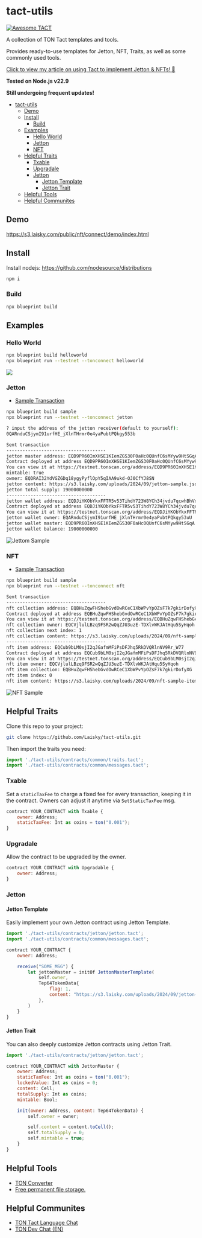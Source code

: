 # tact-utils

[![Awesome TACT](https://awesome.re/badge.svg)](https://github.com/tact-lang/awesome-tact)

A collection of TON Tact templates and tools.

Provides ready-to-use templates for Jetton, NFT, Traits, as well as some commonly used tools.

[Click to view my article on using Tact to implement Jetton & NFTs! 🌟](https://blog.laisky.com/p/ton-tact/)

**Tested on Node.js v22.9**

**Still undergoing frequent updates!**

- [tact-utils](#tact-utils)
  - [Demo](#demo)
  - [Install](#install)
    - [Build](#build)
  - [Examples](#examples)
    - [Hello World](#hello-world)
    - [Jetton](#jetton)
    - [NFT](#nft)
  - [Helpful Traits](#helpful-traits)
    - [Txable](#txable)
    - [Upgradale](#upgradale)
    - [Jetton](#jetton-1)
      - [Jetton Template](#jetton-template)
      - [Jetton Trait](#jetton-trait)
  - [Helpful Tools](#helpful-tools)
  - [Helpful Communites](#helpful-communites)

## Demo

<https://s3.laisky.com/public/nft/connect/demo/index.html>

## Install

Install nodejs: <https://github.com/nodesource/distributions>

```sh
npm i
```

### Build

```sh
npx blueprint build
```

## Examples

### Hello World

```sh
npx blueprint build helloworld
npx blueprint run --testnet --tonconnect helloworld
```

![](https://s3.laisky.com/uploads/2024/09/IMG_4203.jpeg)

### Jetton

-   [Sample Transaction](https://testnet.tonviewer.com/transaction/5fd248e34b3cb728aff786e990ac45324a2f070d89d9356fdac47fa61444813a)

```sh
npx blueprint build sample
npx blueprint run --testnet --tonconnect jetton

? input the address of the jetton receiver(default to yourself):
0QARnduCSjymI91urfHE_jXlnTHrmr0e4yaPubtPQkgy553b

Sent transaction
-------------------------------------
jetton master address: EQD9PR60ImXHSE1KIemZGS30F0aHc0QUnfC6sMYyw9HtSGqA
Contract deployed at address EQD9PR60ImXHSE1KIemZGS30F0aHc0QUnfC6sMYyw9HtSGqA
You can view it at https://testnet.tonscan.org/address/EQD9PR60ImXHSE1KIemZGS30F0aHc0QUnfC6sMYyw9HtSGqA
mintable: true
owner: EQDRAI32YdVGZGDq18ygyPyflOpY5qIAA9ukd-OJ0CfYJ8SN
jetton content: https://s3.laisky.com/uploads/2024/09/jetton-sample.json
jetton total supply: 19000000000
-------------------------------------
jetton wallet address: EQDJiYKObYkxFFTR5v53TihdY723W8YCh34jvdu7qcwhBhVx
Contract deployed at address EQDJiYKObYkxFFTR5v53TihdY723W8YCh34jvdu7qcwhBhVx
You can view it at https://testnet.tonscan.org/address/EQDJiYKObYkxFFTR5v53TihdY723W8YCh34jvdu7qcwhBhVx
jetton wallet owner: EQARnduCSjymI91urfHE_jXlnTHrmr0e4yaPubtPQkgy53uU
jetton wallet master: EQD9PR60ImXHSE1KIemZGS30F0aHc0QUnfC6sMYyw9HtSGqA
jetton wallet balance: 19000000000
```

![Jettom Sample](https://s3.laisky.com/uploads/2024/09/jetton-sample-shot.png)

### NFT

-   [Sample Transaction](https://testnet.tonviewer.com/transaction/aef4b07e37d012e9b8051c1c4f2bcb263194b72d7f874218271595824b62a0bd)

```sh
npx blueprint build sample
npx blueprint run --testnet --tonconnect nft

Sent transaction
-------------------------------------
nft collection address: EQBHuZqwFHShebGvdOwRCeC1XbWPvYpOZsF7k7gkirDofyXG
Contract deployed at address EQBHuZqwFHShebGvdOwRCeC1XbWPvYpOZsF7k7gkirDofyXG
You can view it at https://testnet.tonscan.org/address/EQBHuZqwFHShebGvdOwRCeC1XbWPvYpOZsF7k7gkirDofyXG
nft collection owner: EQCVjlulLBzq9FSR2wQqZJU3uzE-TDXlvWKJAtHqu5SyHqoh
nft collection next index: 1
nft collection content: https://s3.laisky.com/uploads/2024/09/nft-sample-collection.json
-------------------------------------
nft item address: EQCub9bLM0sjI2qJGafmMFiPsDFJhq5RkDVQRlnNV9Rr_W77
Contract deployed at address EQCub9bLM0sjI2qJGafmMFiPsDFJhq5RkDVQRlnNV9Rr_W77
You can view it at https://testnet.tonscan.org/address/EQCub9bLM0sjI2qJGafmMFiPsDFJhq5RkDVQRlnNV9Rr_W77
nft item owner: EQCVjlulLBzq9FSR2wQqZJU3uzE-TDXlvWKJAtHqu5SyHqoh
nft item collection: EQBHuZqwFHShebGvdOwRCeC1XbWPvYpOZsF7k7gkirDofyXG
nft item index: 0
nft item content: https://s3.laisky.com/uploads/2024/09/nft-sample-item-0.json
```

![NFT Sample](https://s3.laisky.com/uploads/2024/09/nft-sample-shot.png)

## Helpful Traits

Clone this repo to your project:

```sh
git clone https://github.com/Laisky/tact-utils.git
```

Then import the traits you need:

```js
import './tact-utils/contracts/common/traits.tact';
import './tact-utils/contracts/common/messages.tact';
```

### Txable

Set a `staticTaxFee` to charge a fixed fee for every transaction, keeping it in the contract. Owners can adjust it anytime via `SetStaticTaxFee` msg.

```js
contract YOUR_CONTRACT with Txable {
    owner: Address;
    staticTaxFee: Int as coins = ton("0.001");
}
```

### Upgradale

Allow the contract to be upgraded by the owner.

```js
contract YOUR_CONTRACT with Upgradable {
    owner: Address;
}
```

### Jetton

#### Jetton Template

Easily implement your own Jetton contract using Jetton Template.

```js
import './tact-utils/contracts/jetton/jetton.tact';
import './tact-utils/contracts/common/messages.tact';

contract YOUR_CONTRACT {
    owner: Address;

    receive("SOME_MSG") {
        let jettonMaster = initOf JettonMasterTemplate(
            self.owner,
            Tep64TokenData{
                flag: 1,
                content: "https://s3.laisky.com/uploads/2024/09/jetton-sample.json",
            },
        )
    }
}
```

#### Jetton Trait

You can also deeply customize Jetton contracts using Jetton Trait.

```js
import './tact-utils/contracts/jetton/jetton.tact';

contract YOUR_CONTRACT with JettonMaster {
    owner: Address;
    staticTaxFee: Int as coins = ton("0.001");
    lockedValue: Int as coins = 0;
    content: Cell;
    totalSupply: Int as coins;
    mintable: Bool;

    init(owner: Address, content: Tep64TokenData) {
        self.owner = owner;

        self.content = content.toCell();
        self.totalSupply = 0;
        self.mintable = true;
    }
}
```

## Helpful Tools

-   [TON Converter](https://ario.laisky.com/alias/ton-converter)
-   [Free permanent file storage.](https://ario.laisky.com/alias/doc)

## Helpful Communites

-   [TON Tact Language Chat](https://t.me/tactlang)
-   [TON Dev Chat (EN)](https://t.me/tondev_eng)
